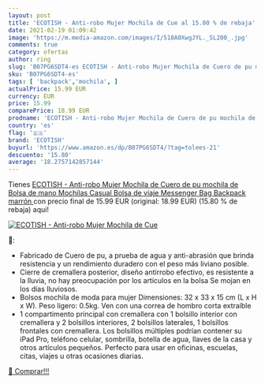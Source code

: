 ```yaml
---
layout: post
title: 'ECOTISH - Anti-robo Mujer Mochila de Cue al 15.80 % de rebaja'
date: 2021-02-19 01:09:42
image: 'https://m.media-amazon.com/images/I/518A0XwgJYL._SL200_.jpg'
comments: true
category: ofertas
author: ring
slug: 'B07PG6SDT4-es ECOTISH - Anti-robo Mujer Mochila de Cuero de pu mochila...'
sku: 'B07PG6SDT4-es'
tags: [ 'backpack','mochila', ]
actualPrice: 15.99 EUR
currency: EUR
price: 15.99
comparePrice: 18.99 EUR
prodname: 'ECOTISH - Anti-robo Mujer Mochila de Cuero de pu mochila de Bolsa de mano Mochilas Casual Bolsa de viaje Messenger Bag Backpack  marrón '
country: 'es'
flag: '🇪🇸'
brand: 'ECOTISH'
buyurl: 'https://www.amazon.es/dp/B07PG6SDT4/?tag=tolees-21'
descuento: '15.80'
average: '18.2757142857144'
---
```


Tienes [ECOTISH - Anti-robo Mujer Mochila de Cuero de pu mochila de Bolsa de mano Mochilas Casual Bolsa de viaje Messenger Bag Backpack  marrón ](https://www.amazon.es/dp/B07PG6SDT4/?tag=tolees-21) con precio final de  15.99 EUR (original: 18.99 EUR) (15.80 %  de rebaja) aqui!

[![ECOTISH - Anti-robo Mujer Mochila de Cue](https://m.media-amazon.com/images/I/518A0XwgJYL._SL200_.jpg)](https://www.amazon.es/dp/B07PG6SDT4/?tag=tolees-21)

🔎:

- Fabricado de Cuero de pu, a prueba de agua y anti-abrasión que brinda resistencia y un rendimiento duradero con el peso más liviano posible.
- Cierre de cremallera posterior, diseño antirrobo efectivo, es resistente a la lluvia, no hay preocupación por los artículos en la bolsa Se mojan en los días lluviosos.
- Bolsos mochila de moda para mujer Dimensiones: 32 x 33 x 15 cm (L x H x W). Peso ligero: 0.5kg. Ven con una correa de hombro corta extraíble
- 1 compartimento principal con cremallera con 1 bolsillo interior con cremallera y 2 bolsillos interiores, 2 bolsillos laterales, 1 bolsillos frontales con cremallera. Los bolsillos múltiples podrían contener su iPad Pro, teléfono celular, sombrilla, botella de agua, llaves de la casa y otros artículos pequeños. Perfecto para usar en oficinas, escuelas, citas, viajes u otras ocasiones diarias.

[🛒 Comprar!!!](https://www.amazon.es/dp/B07PG6SDT4/?tag=tolees-21)
